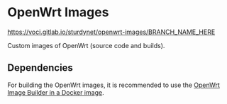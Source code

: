 # OpenWrt Images

https://voci.gitlab.io/sturdynet/openwrt-images/BRANCH_NAME_HERE

Custom images of OpenWrt (source code and builds).

## Dependencies

For building the OpenWrt images, it is recommended to use the [OpenWrt Image Builder in a Docker image](https://gitlab.com/ravalprajval/docker-openwrt-imagebuilder).
